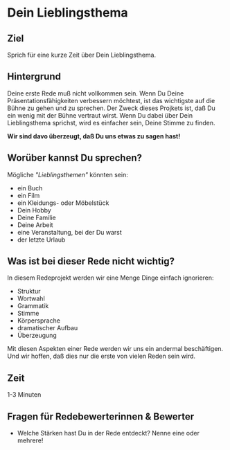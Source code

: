 
# Dein Lieblingsthema

## Ziel

Sprich für eine kurze Zeit über Dein Lieblingsthema.

## Hintergrund

Deine erste Rede muß nicht vollkommen sein. Wenn Du Deine Präsentationsfähigkeiten verbessern möchtest, ist das wichtigste auf die Bühne zu gehen und zu sprechen. Der Zweck dieses Projkets ist, daß Du ein wenig mit der Bühne vertraut wirst. Wenn Du dabei über Dein Lieblingsthema sprichst, wird es einfacher sein, Deine Stimme zu finden.

**Wir sind davo überzeugt, daß Du uns etwas zu sagen hast!**

## Worüber kannst Du sprechen?

Mögliche *"Lieblingsthemen"* könnten sein:

* ein Buch
* ein Film
* ein Kleidungs- oder Möbelstück
* Dein Hobby
* Deine Familie
* Deine Arbeit
* eine Veranstaltung, bei der Du warst
* der letzte Urlaub

## Was ist bei dieser Rede nicht wichtig?

In diesem Redeprojekt werden wir eine Menge Dinge einfach ignorieren:

* Struktur
* Wortwahl
* Grammatik
* Stimme
* Körpersprache
* dramatischer Aufbau
* Überzeugung

Mit diesen Aspekten einer Rede werden wir uns ein andermal beschäftigen. Und wir hoffen, daß dies nur die erste von vielen Reden sein wird.

## Zeit

1-3 Minuten

## Fragen für Redebewerterinnen & Bewerter

* Welche Stärken hast Du in der Rede entdeckt? Nenne eine oder mehrere!
